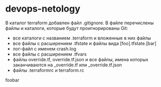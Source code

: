 # devops-netology

В каталог terraform добавлен файл .gitignore. В файле перечислены файлы и каталоги, которые будут проигнорированы Git:
- все каталоги с названием .terraform и вложенные в них файлы
- все файлы с расширением .tfstate и файлы вида [foo].tfstate.[bar]
- лог-файл с именем crash.log
- все файлы с расширением .tfvars
- файлы override.tf, override.tf.json и все файлы, имена которых заканчиваются на _override.tf или _override.tf.json
- файлы .terraformrc и terraform.rc

foobar


